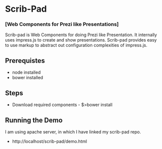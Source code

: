Scrib-Pad 
==========
### [Web Components for Prezi like Presentations]


Scrib-pad is Web Components for doing Prezi like Presentation. It internally uses impress.js to create and show presentations. Scrib-pad provides easy to use markup to abstract out configuration complexities of impress.js.

Prerequistes
------------
 * node installed
 * bower installed

Steps
------
 * Download required components - $>bower install

Running the Demo
-----------------

I am using apache server, in which I have linked my scrib-pad repo.

* http://localhost/scrib-pad/demo.html